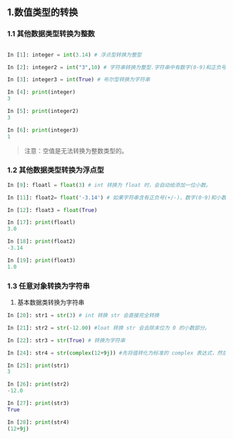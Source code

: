  
## 1.数值类型的转换
 
### 1.1 其他数据类型转换为整数

 ```python
 
In [1]: integer = int(3.14) # 浮点型转换为整型

In [2]: integer2 = int("3",10) # 字符串转换为整型.字符串中有数字(0-9)和正负号(+/-)以外的字符，就会报错。

In [3]: integer3 = int(True) # 布尔型转换为字符串

In [4]: print(integer)
3

In [5]: print(integer2)
3

In [6]: print(integer3)
1

 ```
>注意：空值是无法转换为整数类型的。 

### 1.2 其他数据类型转换为浮点型
```python
In [9]: floatl = float(3) # int 转换为 float 时，会自动给添加一位小数。

In [11]: float2= float('-3.14') # 如果字符串含有正负号(+/-)、数字(0-9)和小数点(.)以外的字符，则不支持转换。

In [12]: float3 = float(True)

In [17]: print(floatl)
3.0

In [18]: print(float2)
-3.14

In [19]: print(float3)
1.0

```

### 1.3 任意对象转换为字符串

1. 基本数据类转换为字符串
```python
In [20]: str1 = str(3) # int 转换 str 会直接完全转换

In [21]: str2 = str(-12.00) #loat 转换 str 会去除末位为 0 的小数部分。

In [22]: str3 = str(True) # 转换为字符串

In [24]: str4 = str(complex(12+9j)) #先将值转化为标准的 complex 表达式，然后再转换为字符串。

In [25]: print(str1)
3

In [26]: print(str2)
-12.0

In [27]: print(str3)
True

In [28]: print(str4)
(12+9j)
```

